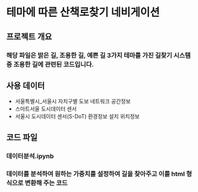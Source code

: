 # 테마에 따른 산책로찾기 네비게이션

## 프로젝트 개요
### 해당 파일은 밝은 길, 조용한 길, 예쁜 길 3가지 테마를 가진 길찾기 시스템 중 조용한 길에 관련된 코드입니다.

## 사용 데이터
- 서울특별시_서울시 자치구별 도보 네트워크 공간정보
- 스마트서울 도시데이터 센서
- 서울시 도시데이터 센서(S-DoT) 환경정보 설치 위치정보

## 코드 파일
### 데이터분석.ipynb
### 데이터를 분석하여 원하는 가중치를 설정하여 길을 찾아주고 이를 html 형식으로 변환해 주는 코드
